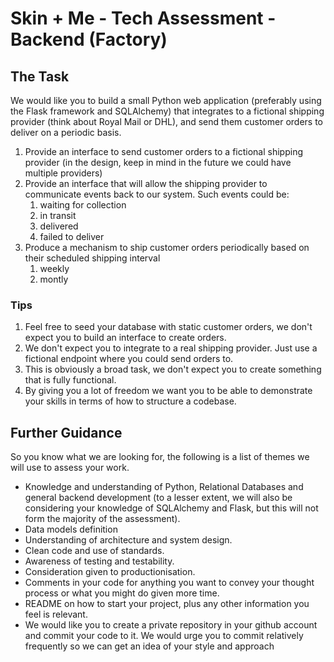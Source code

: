 # Skin + Me - Tech Assessment - Backend (Factory)

## The Task
We would like you to build a small Python web application (preferably using the Flask framework and SQLAlchemy) that integrates to a fictional shipping provider (think about Royal Mail or DHL), and send them customer orders to deliver on a periodic basis.

1.  Provide an interface to send customer orders to a fictional shipping provider (in the design, keep in mind in the future we could have multiple providers)
2.  Provide an interface that will allow the shipping provider to communicate events back to our system. Such events could be:
    1.  waiting for collection
    2.  in transit
    3.  delivered
    4.  failed to deliver
3.  Produce a mechanism to ship customer orders periodically based on their scheduled shipping interval
    1.  weekly
    2.  montly

### Tips
1.  Feel free to seed your database with static customer orders, we don't expect you to build an interface to create orders.
2.  We don't expect you to integrate to a real shipping provider. Just use a fictional endpoint where you could send orders to.
3.  This is obviously a broad task, we don't expect you to create something that is fully functional.
4.  By giving you a lot of freedom we want you to be able to demonstrate your skills in terms of how to structure a codebase.

## Further Guidance
So you know what we are looking for, the following is a list of themes we will use to assess your work.

- Knowledge and understanding of Python, Relational Databases and general backend development (to a lesser extent, we will also be considering your knowledge of SQLAlchemy and Flask, but this will not form the majority of the assessment).
- Data models definition
- Understanding of architecture and system design.
- Clean code and use of standards.
- Awareness of testing and testability.
- Consideration given to productionisation.
- Comments in your code for anything you want to convey your thought process or what you might do given more time.
- README on how to start your project, plus any other information you feel is relevant.
- We would like you to create a private repository in your github account and commit your code to it. We would urge you to commit relatively frequently so we can get an idea of your style and approach
